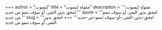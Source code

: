 +++
author = "إيسوب"
title = "مقولة إيسوب"
description = '''مقولة إيسوب: امحق بذور الشر، أو سوف تنمو من جديد.'''
quote = '''امحق بذور الشر، أو سوف تنمو من جديد.'''
slug = '''امحق-بذور-الشر،-أو-سوف-تنمو-من-جديد'''
+++
امحق بذور الشر، أو سوف تنمو من جديد.

